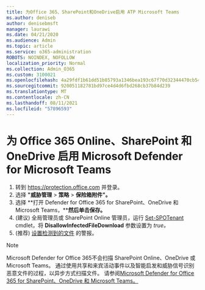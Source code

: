 ```yaml
---
title: 为Office 365、SharePoint和OneDrive启用 ATP Microsoft Teams
ms.author: deniseb
author: denisebmsft
manager: laurawi
ms.date: 04/21/2020
ms.audience: Admin
ms.topic: article
ms.service: o365-administration
ROBOTS: NOINDEX, NOFOLLOW
localization_priority: Normal
ms.collection: Admin_O365
ms.custom: 3100021
ms.openlocfilehash: 4a29fdf1b61dd51b85793a1346bea193c67f70d32344470cb5449cf767da4a24
ms.sourcegitcommit: 920051182781bd97ce4d4d6fbd268cb37b84d239
ms.translationtype: MT
ms.contentlocale: zh-CN
ms.lasthandoff: 08/11/2021
ms.locfileid: "57896593"
---
```

# <a name="enable-microsoft-defender-for-office-365-for-sharepoint-online-onedrive-and-microsoft-teams"></a>为 Office 365 Online、SharePoint 和 OneDrive 启用 Microsoft Defender for Microsoft Teams

1. 转到 https://protection.office.com 并登录。
2. 选择 **"威胁管理**  >  **策略**  >  **保险箱附件"。**
3. 选择 **打开 Defender for Office 365 for SharePoint、OneDrive 和 Microsoft Teams，****然后单击保存。**
4.  (建议) 全局管理员或 SharePoint Online 管理员，运行 [Set-SPOTenant](https://docs.microsoft.com/powershell/module/sharepoint-online/Set-SPOTenant?view=sharepoint-ps) cmdlet，将 **DisallowInfectedFileDownload** 参数设置为 *true。*
5.  (推荐) [设置检测到的文件](https://docs.microsoft.com/microsoft-365/security/office-365-security/turn-on-atp-for-spo-odb-and-teams#set-up-alerts-for-detected-files) 的警报。

> [!NOTE]
> Microsoft Defender for Office 365不会扫描 SharePoint Online、OneDrive 或 Microsoft Teams。 通过使用共享和来宾活动事件以及智能启发和威胁信号识别恶意文件的过程，以异步方式扫描文件。 请参阅[Microsoft Defender for Office 365 for SharePoint、OneDrive 和 Microsoft Teams。](https://docs.microsoft.com/microsoft-365/security/office-365-security/atp-for-spo-odb-and-teams)
